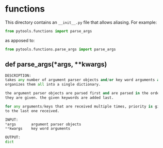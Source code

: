 # **functions**

This directory contains an `__init__.py` file that allows aliasing. For example:
```python
from pytools.functions import parse_args
```
as apposed to:
```python
from pytools.functions.parse_args import parse_args
```

## **def parse_args(\*args, \*\*kwargs)**

```python
DESCRIPTION:
takes any number of argument parser objects and/or key word arguments and
organizes them all into a single dictionary.

the argument parser objects are parsed first and are parsed in the order
they are given. the given keywords are added last.

for any arguments/keys that are received multiple times, priority is given
to the last one received.

INPUT:
*args       argument parser objects
**kwargs    key word arguments

OUTPUT:
dict
```
